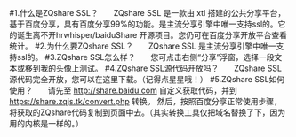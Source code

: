 #1.什么是ZQshare SSL？
      ZQshare SSL 是一款由 xtl 搭建的公共分享平台，基于百度分享，具有百度分享99%的功能。是主流分享引擎中唯一支持ssl的。它的诞生离不开hrwhisper/baiduShare 开源项目。您仍可在百度分享开放平台查看统计。
#2.为什么要ZQshare SSL？
      ZQshare SSL 是主流分享引擎中唯一支持ssl的。
#3.ZQshare SSL怎么样？
      您可点击右侧“分享”浮窗，选择一段文本或移到我的头像上测试。
#4.ZQshare SSL源代码开放吗？
      ZQshare SSL 源代码完全开放，您可以在这里下载。（记得点星星哦！）
#5.ZQshare SSL如何使用？
      请先至 http://share.baidu.com 自定义获取代码，并到 https://share.zqjs.tk/convert.php 转换。 然后，按照百度分享正常使用步骤，将获取的ZQshare代码复制到页面中去。（其实转换工具仅把域名替换了下，因为用的内核是一样的。）
